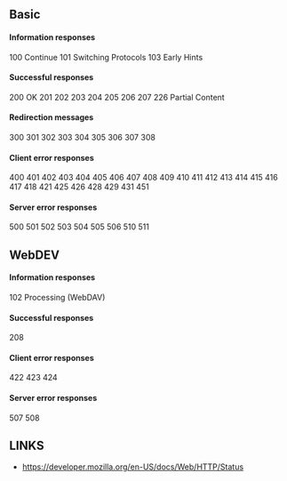 ## Basic

#### Information responses

100 Continue
101 Switching Protocols
103 Early Hints

#### Successful responses

200 OK
201
202
203
204
205
206
207
226 Partial Content

#### Redirection messages

300
301
302
303
304
305
306
307
308

#### Client error responses

400
401
402
403
404
405
406
407
408
409
410
411
412
413
414
415
416
417
418
421
425
426
428
429
431
451

#### Server error responses

500
501
502
503
504
505
506
510
511


## WebDEV

#### Information responses

102 Processing (WebDAV)

#### Successful responses

208

#### Client error responses

422
423
424

#### Server error responses

507
508



## LINKS

* <https://developer.mozilla.org/en-US/docs/Web/HTTP/Status>